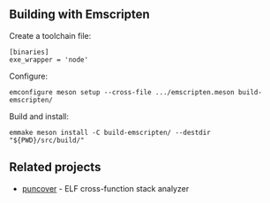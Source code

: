 ## Building with Emscripten

Create a toolchain file:

```
[binaries]
exe_wrapper = 'node'
```

Configure:

```
emconfigure meson setup --cross-file .../emscripten.meson build-emscripten/
```

Build and install:

```
emmake meson install -C build-emscripten/ --destdir "${PWD}/src/build/"
```

## Related projects

* [puncover][] - ELF cross-function stack analyzer

[puncover]: https://github.com/HBehrens/puncover
